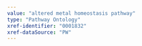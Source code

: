 ```yaml
---
value: "altered metal homeostasis pathway"
type: "Pathway Ontology"
xref-identifier: "0001832"
xref-dataSource: "PW"
---
```

